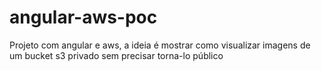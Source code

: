 # angular-aws-poc
Projeto com angular e aws, a ideia é mostrar como visualizar imagens de um bucket s3 privado sem precisar torna-lo público
